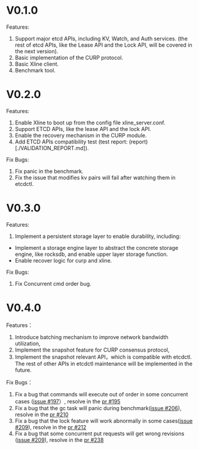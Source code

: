 # V0.1.0

Features:

1. Support major etcd APIs, including KV, Watch, and Auth services. (the rest of etcd APIs, like the Lease API and the Lock API, will be covered in the next version).
2. Basic implementation of the CURP protocol.
3. Basic Xline client.
4. Benchmark tool.

# V0.2.0

Features:

1. Enable Xline to boot up from the config file xline_server.conf.
2. Support ETCD APIs, like the lease API and the lock API.
3. Enable the recovery mechanism in the CURP module.
4. Add ETCD APIs compatibility test (test report: (report)[./VALIDATION_REPORT.md]).

Fix Bugs:

1. Fix panic in the benchmark.
2. Fix the issue that modifies kv pairs will fail after watching them in etcdctl.

# V0.3.0

Features:

1. Implement a persistent storage layer to enable durability, including:

- Implement a storage engine layer to abstract the concrete storage engine, like rocksdb, and enable upper layer storage function.
- Enable recover logic for curp and xline.

Fix Bugs:

1. Fix Concurrent cmd order bug.

# V0.4.0

Features：

1. Introduce batching mechanism to improve network bandwidth utilization,
2. Implement the snapshot feature for CURP consensus protocol,
3. Implement the snapshot relevant API，which is compatible with etcdctl. The rest of other APIs in etcdctl maintenance will be implemented in the future.

Fix Bugs：

1. Fix a bug that commands will execute out of order in some concurrent cases ([issue #197](https://github.com/datenlord/Xline/issues/197)）, resolve in the [pr #195](https://github.com/datenlord/Xline/pull/195)
2. Fix a bug that the gc task will panic during benchmark([issue #206](https://github.com/datenlord/Xline/issues/206)), resolve in the [pr #210](https://github.com/datenlord/Xline/pull/210)
3. Fix a bug that the lock feature will work abnormally in some cases([issue #209](https://github.com/datenlord/Xline/issues/209)), resolve in the [pr #212](https://github.com/datenlord/Xline/pull/212)
4. Fix a bug that some concurrent put requests will get wrong revisions ([issue #209](https://github.com/datenlord/Xline/issues/209)), resolve in the [pr #238](https://github.com/datenlord/Xline/pull/238)
